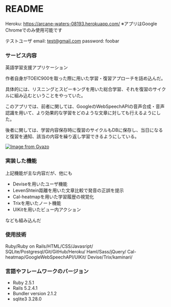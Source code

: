 # README

Heroku:
https://arcane-waters-08193.herokuapp.com/
※アプリはGoogle Chromeでのみ使用可能です

テストユーザ
email: test@gmail.com
password: foobar

### サービス内容
英語学習支援アプリケーション

作者自身がTOEIC900を取った際に用いた学習・復習アプローチを詰め込んだ。

具体的には、リスニングとスピーキングを用いた総合学習、それを復習のサイクルに組み込むということをやっていた。

このアプリでは、前者に関しては、GoogleのWebSpeechAPIの音声合成・音声認識を用いて、より効果的な学習をどのような文章に対しても行えるようにした。

後者に関しては、学習内容保存時に復習のサイクルもDBに保存し、当日になると復習を通知、該当の内容を繰り返し学習できるようにしている。

[![Image from Gyazo](https://i.gyazo.com/cb375f409ec9fa07ab6d7857cf83ad1a.png)](https://gyazo.com/cb375f409ec9fa07ab6d7857cf83ad1a)

### 実装した機能
上記機能が主な内容だが、他にも

- Deviseを用いたユーザ機能
- LevenShtein距離を用いた文章比較で発音の正誤を提示
- Cal-heatmapを用いた学習履歴の視覚化
- Trixを用いたノート機能
- UIKitを用いたビュー内アクション

なども組み込んだ


### 使用技術
Ruby/Ruby on Rails/HTML/CSS/Javasript/
SQLite/Postgresql/Git/GitHub/Heroku/
Haml/Sass/jQuery/
Cal-heatmap/GoogleWebSpeechAPI/UIKit/
Devise/Trix/kaminari/

### 言語やフレームワークのバージョン
- Ruby 2.5.1
- Rails 5.2.4.1
- Bundler version 2.1.2
- sqlite3 3.28.0
